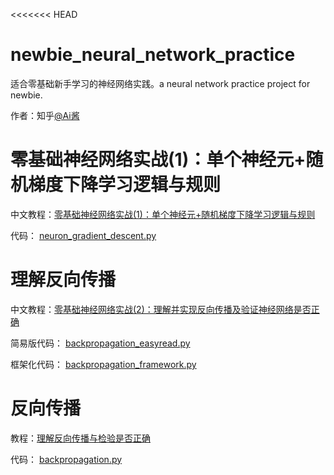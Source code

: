 <<<<<<< HEAD
# newbie_neural_network_practice
适合零基础新手学习的神经网络实践。a neural network practice project for newbie.

作者：知乎[@Ai酱](https://www.zhihu.com/people/yuanmuou/activities)

# 零基础神经网络实战(1)：单个神经元+随机梯度下降学习逻辑与规则

中文教程：[零基础神经网络实战(1)：单个神经元+随机梯度下降学习逻辑与规则](https://zhuanlan.zhihu.com/p/59678480)

代码： [neuron_gradient_descent.py](neuron_gradient_descent.py) 

# 理解反向传播

中文教程：[零基础神经网络实战(2)：理解并实现反向传播及验证神经网络是否正确](https://zhuanlan.zhihu.com/p/60539567)

简易版代码： [backpropagation_easyread.py](backpropagation\backpropagation_easyread.py) 

框架化代码： [backpropagation_framework.py](backpropagation\backpropagation_framework.py) 

# 反向传播

教程：[理解反向传播与检验是否正确](https://zhuanlan.zhihu.com/p/60539567)

代码： [backpropagation.py](https://github.com/varyshare/newbie_neural_network_practice/blob/master/backpropagation.py)

